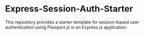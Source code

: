 # Express-Session-Auth-Starter
This repository provides a starter template for session-based user authentication using Passport.js in an Express.js application.
